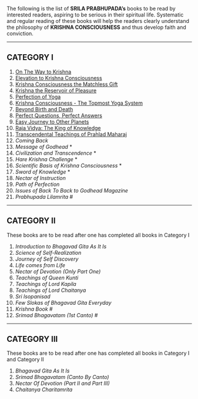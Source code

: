 The following is the list of **SRILA PRABHUPADA’s** books to be read by interested readers, aspiring to be serious in their spiritual life. Systematic and regular reading of these books will help the readers clearly understand the philosophy of **KRISHNA CONSCIOUSNESS** and thus develop faith and conviction.

---

## CATEGORY I

1. [On The Way to Krishna](https://vedabase.io/en/library/owk/)
2. [Elevation to Krishna Consciousness](http://files.krishna.com/en/pdf/e-books/Elevation_to_Krishna_Consciousness.pdf)
3. [Krishna Consciousness the Matchless Gift](https://prabhupadabooks.com/pdf/Krsna-Consciousness-The-Matchless-Gift-Original-1974-book-scan.pdf)
4. [Krishna the Reservoir of Pleasure](http://files.krishna.com/en/pdf/e-books/Krsna_the_Reservoir_of_Pleasure.pdf)
5. [Perfection of Yoga](https://vedabase.io/en/library/poy/)
6. [Krishna Consciousness - The Topmost Yoga System](http://files.krishna.com/en/pdf/e-books/Krsna_Consciousness_Topmost_Yoga.pdf)
7. [Beyond Birth and Death](https://vedabase.io/en/library/bbd/)
8. [Perfect Questions, Perfect Answers](http://prabhupadabooks.com/pdf/Perfect_Questions_Perfect_Answers-Original_1977_Edition-SCAN.pdf)
9. [Easy Journey to Other Planets](http://prabhupadabooks.com/pdf/Easy-Journy-to-Other-Planets-1977-Scanned-edition.pdf)
10. [Raja Vidya: The King of Knowledge](https://vedabase.io/en/library/rv/)
11. [Transcendental Teachings of Prahlad Maharaj](http://www.prabhupada-books.de/english-book-scans/Transcendental-Teachings-of-Prahlad-Maharaj-Scan-of-Original.pdf)
12. *Coming Back*
13. *Message of Godhead* *
14. *Civilization and Transcendence* *
15. *Hare Krishna Challenge* *
16. *Scientific Basis of Krishna Consciousness* *
17. *Sword of Knowledge* *
18. *Nectar of Instruction*
19. *Path of Perfection*
20. *Issues of Back To Back to Godhead Magazine*
21. *Prabhupada Lilamrita* #

---

## CATEGORY II

These books are to be read after one has completed all books in Category I

1. *Introduction to Bhagavad Gita As It Is*
2. *Science of Self-Realization*
3. *Journey of Self Discovery*
4. *Life comes from Life*
5. *Nectar of Devotion (Only Part One)*
6. *Teachings of Queen Kunti*
7. *Teachings of Lord Kapila*
8. *Teachings of Lord Chaitanya*
9. *Sri Isopanisad*
10. *Few Slokas of Bhagavad Gita Everyday*
11. *Krishna Book* #
12. *Srimad Bhagavatam (1st Canto)* #

---

## CATEGORY III

These books are to be read after one has completed all books in Category I and Category II

1. *Bhagavad Gita As It Is*
2. *Srimad Bhagavatam (Canto By Canto)*
3. *Nectar Of Devotion (Part II and Part III)*
4. *Chaitanya Charitamrita*
